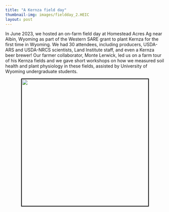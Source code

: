 ```yaml
---
title: "A Kernza field day"
thumbnail-img: images/fieldday_2.HEIC
layout: post
---
```


In June 2023, we hosted an on-farm field day at Homestead Acres Ag near Albin, Wyoming as part of the Western SARE grant to plant Kernza for the first time in Wyoming.
We had 30 attendees, including producers, USDA-ARS and USDA-NRCS scientists, Land Institute staff, and even a Kernza beer brewer! Our farmer collaborator, Monte
Lerwick, led us on a farm tour of his Kernza fields and we gave short workshops on how we measured soil health and plant physiology in these fields, assisted by University of Wyoming undergraduate students.

<div style="text-align: center;">
<img src="/images/fieldday3.jpg" width="400" style="border: 2px solid black;"/>
</div>